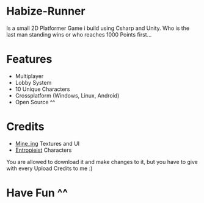 # Habize-Runner
Is a small 2D Platformer Game i build using Csharp and Unity. Who is the last man standing wins or who reaches 1000 Points first... 

# Features
- Multiplayer
- Lobby System
- 10 Unique Characters
- Crossplatform (Windows, Linux, Android)
- Open Source ^^

# Credits
- [Mine_ing](https://github.com/mine-ing) Textures and UI
- [Entropieist](https://www.instagram.com/janne_s_a/) Characters

You are allowed to download it and make changes to it, but you have to give with every Upload Credits to me :)

# Have Fun ^^
